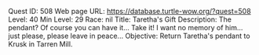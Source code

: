 Quest ID: 508
Web page URL: https://database.turtle-wow.org/?quest=508
Level: 40
Min Level: 29
Race: nil
Title: Taretha's Gift
Description: The pendant? Of course you can have it... Take it! I want no memory of him... just please, please leave in peace...
Objective: Return Taretha's pendant to Krusk in Tarren Mill.
